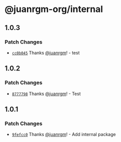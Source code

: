 # @juanrgm-org/internal

## 1.0.3

### Patch Changes

- [`cc0b045`](https://github.com/juanrgm/changesets-demo/commit/cc0b045d084488773b2fbc907db75ee9eec129e4) Thanks [@juanrgm](https://github.com/juanrgm)! - test

## 1.0.2

### Patch Changes

- [`8777798`](https://github.com/juanrgm/changesets-demo/commit/8777798aea8720324fc2d64ce3e8308267d26e5c) Thanks [@juanrgm](https://github.com/juanrgm)! - Test

## 1.0.1

### Patch Changes

- [`9fefcc0`](https://github.com/juanrgm/changesets-demo/commit/9fefcc060f213a70d6605bc5781e1457fd081dbf) Thanks [@juanrgm](https://github.com/juanrgm)! - Add internal package
